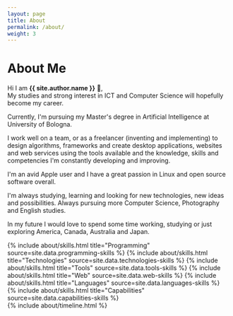 ```yaml
---
layout: page
title: About
permalink: /about/
weight: 3
---
```


# **About Me**

Hi I am **{{ site.author.name }}** :wave:,<br>
My studies and strong interest in ICT and Computer Science will hopefully become my career.

Currently, I'm pursuing my Master's degree in Artificial Intelligence at University of Bologna.

I work well on a team, or as a freelancer (inventing and implementing) to design algorithms, frameworks and create desktop applications, websites and web services using the tools available and the knowledge, skills and competencies I'm constantly developing and improving.

I'm an avid Apple user and I have a great passion in Linux and open source software overall.

I'm always studying, learning and looking for new technologies, new ideas and possibilities.
Always pursuing more Computer Science, Photography and English studies.

In my future I would love to spend some time working, studying or just exploring America, Canada, Australia and Japan.

<div class="row">
{% include about/skills.html title="Programming" source=site.data.programming-skills %}
{% include about/skills.html title="Technologies" source=site.data.technologies-skills %}
{% include about/skills.html title="Tools" source=site.data.tools-skills %}
{% include about/skills.html title="Web" source=site.data.web-skills %}
{% include about/skills.html title="Languages" source=site.data.languages-skills %}
{% include about/skills.html title="Capabilities" source=site.data.capabilities-skills %}
</div>

<div class="row">
{% include about/timeline.html %}
</div>
